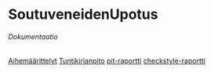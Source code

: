 # SoutuveneidenUpotus
###### Dokumentaatio
[Aihemäärittelyt](dokumentaatio/aihemaarittely.md)
[Tuntikirjanpito](dokumentaatio/tuntikirjanpito.md)
[pit-raportti](https://htmlpreview.github.io/?https://github.com/laatopi/SoutuveneidenUpotus/blob/master/dokumentaatio/pit/index.html)
[checkstyle-raportti](https://github.com/laatopi/SoutuveneidenUpotus/blob/master/dokumentaatio/checkstyle/checkstyle.html)
